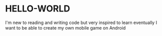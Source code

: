 # HELLO-WORLD
I'm new to reading and writing code but very inspired to learn eventually I want to be able to create my own mobile game on Android
